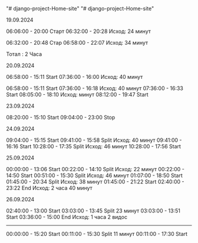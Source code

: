 "# django-project-Home-site" 
"# django-project-Home-site" 

19.09.2024

06:06:00 - 20:00 Старт
06:32:00 - 20:28 Исход: 24 минут

06:32:00 - 20:48 Стар
06:58:00 - 22:07 Исход: 34 минут

Тотал : 2 Часа

20.09.2024

06:58:00 - 15:11 Start
07:36:00 - 16:00 Исход: 40 минут

06:58:00 - 15:11 Start
07:36:00 - 16:18 Исход: 40 минут
07:36:00 - 16:33 Start
08:05:00 - 18:10 Исход:  минут
08:12:00 - 19:47 Start

23.09.2024

08:20:00 - 15:10 Start
09:04:00 - 23:00 Stop

24.09.2024

09:04:00 - 15:15 Start
09:41:00 - 15:58 Split Исход: 40 минут
09:41:00 - 16:16  Start
10:28:00 - 17:35  Split Исход: 46 минут
10:28:00 - 17:56  Start

25.09.2024

00:00:00 - 13:06  Start
00:22:00 - 14:10  Split  Исход: 22 минут
00:22:00 - 14:50  Start
00:51:00 - 15:30  Split  Исход: 46 минут
01:07:00 - 18:50  Start
01:45:00 - 20:34  Split  Исход: 38 минут
01:45:00 - 21:22  Start
02:40:00 - 23:22  End Исход: 2 часа 40 минут

26.09.2024

02:40:00 - 13:00  Start
03:03:00 - 13:45  Split 23 минут
03:03:00 - 13:51  Start
03:36:00 - 15:00  End Исход: 1 часа 2 видос

********************************************

00:00:00 - 15:20  Start
00:11:00 - 15:30  Split 11 минут
00:11:00 - 17:30  Start

